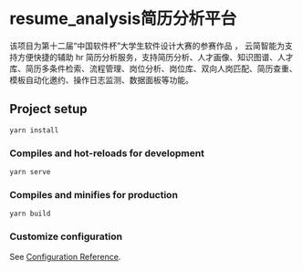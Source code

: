 # resume_analysis简历分析平台
该项目为第十二届“中国软件杯”大学生软件设计大赛的参赛作品 ， 云简智能为支持方便快捷的辅助 hr  简历分析服务，支持简历分析、人才画像、知识图谱、人才库、简历多条件检索、流程管理、岗位分析、岗位库、双向人岗匹配、简历查重、模板自动化邀约、操作日志监测、数据面板等功能。

## Project setup
```
yarn install
```

### Compiles and hot-reloads for development
```
yarn serve
```

### Compiles and minifies for production
```
yarn build
```

### Customize configuration
See [Configuration Reference](https://cli.vuejs.org/config/).
